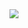 <img align="center" src="https://github-readme-stats.vercel.app/api/top-langs/?username=fabiogvdneto&layout=compact">
